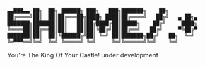     ▄▄███▄▄·██╗  ██╗ ██████╗ ███╗   ███╗███████╗    ██╗         
    ██╔════╝██║  ██║██╔═══██╗████╗ ████║██╔════╝   ██╔╝   ▄ ██╗▄
    ███████╗███████║██║   ██║██╔████╔██║█████╗    ██╔╝     ████╗
    ╚════██║██╔══██║██║   ██║██║╚██╔╝██║██╔══╝   ██╔╝     ▀╚██╔▀
    ███████║██║  ██║╚██████╔╝██║ ╚═╝ ██║███████╗██╔╝   ██╗  ╚═╝ 
    ╚═▀▀▀══╝╚═╝  ╚═╝ ╚═════╝ ╚═╝     ╚═╝╚══════╝╚═╝    ╚═╝      
You’re The King Of Your Castle!
under development
